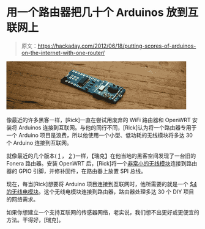 # 用一个路由器把几十个 Arduinos 放到互联网上

> 原文：<https://hackaday.com/2012/06/18/putting-scores-of-arduinos-on-the-internet-with-one-router/>

![](img/184c95245651a3cabba9864afd2e1d5c.png "jeenode")

像最近的许多黑客一样，[Rick]一直在尝试用废弃的 WiFi 路由器和 OpenWRT 安装将 Arduinos 连接到互联网。与他的同行不同，[Rick]认为将一个路由器专用于一个 Arduino 项目是浪费，所以他使用一个小型、低功耗的无线模块将多达 30 个 Arduino 连接到互联网。

就像最近的几个版本( [1](http://hackaday.com/2012/06/10/using-a-router-as-a-wireless-embedded-platform/) ， [2](http://hackaday.com/2011/08/01/fonera-based-quadcopter-can-be-controlled-from-a-web-browser/) )一样，【瑞克】在他当地的黑客空间发现了一台旧的 Fonera 路由器。安装 OpenWRT 后，[Rick]将一个[非常小的无线模块](http://jeelabs.net/projects/hardware/wiki/JeeNode_Micro)连接到路由器的 GPIO 引脚，并修补固件，在路由器上放置 SPI 总线。

现在，每当[Rick]想要将 Arduino 项目连接到互联网时，他所需要的就是一个 [$4 的无线电模块](http://www.hoperf.com/pro/rf/cob/rfm12b.htm)。这个无线电模块连接到路由器，路由器处理多达 30 个 DIY 项目的网络需求。

如果你想建立一个支持互联网的传感器网络，老实说，我们想不出更好或更便宜的方法。干得好，[瑞克]。